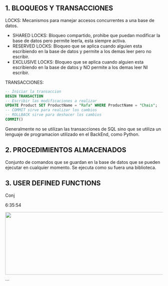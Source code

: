 ## 1. **BLOQUEOS Y TRANSACCIONES**

LOCKS: Mecanismos para manejar accesos concurrentes a una base de datos.

- SHARED LOCKS: Bloqueo compartido, prohibe que puedan modificar la base de datos pero permite leerla, esta siempre activa.
- RESERVED LOCKS: Bloqueo que se aplica cuando alguien esta escribiendo en la base de datos y permite a los demas leer pero no escribir.
- EXCLUSIVE LOCKS: Bloqueo que se aplica cuando alguien esta escribiendo en la base de datos y NO permite a los demas leer NI escribir.

TRANSACCIONES:

```SQL
-- Iniciar la transaccion
BEGIN TRANSACTION
-- Escribir las modificaciones a realizar
UPDATE Product SET ProductName = "Rafa" WHERE ProductName = "Chais";
-- COMMIT sirve para realizar los cambios
-- ROLLBACK sirve para deshacer los cambios
COMMIT()
```

Generalmente no se utilizan las transacciones de SQL sino que se utiliza un lenguaje de programacion utilizado en el BackEnd, como Python.

## 2. **PROCEDIMIENTOS ALMACENADOS**

Conjunto de comandos que se guardan en la base de datos que se pueden ejecutar en cualquier momento. Se ejecuta como su fuera una biblioteca.

## 3. **USER DEFINED FUNCTIONS**

Conj

6:35:54

<p align="center">
    <img src="./Images/.png" width="550" height="200">
</p>
```

